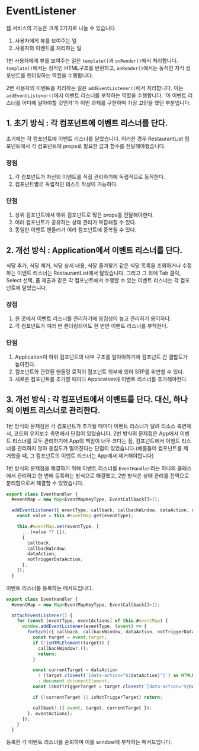 # EventListener

웹 서비스의 기능은 크게 2가지로 나눌 수 있습니다.

1. 사용자에게 뷰를 보여주는 일
2. 사용자의 이벤트를 처리하는 일

1번 사용자에게 뷰를 보여주는 일은 `template()`과 `onRender()`에서 처리합니다. `template()`에서는 정적인 HTML구조를 반환하고, `onRender()`에서는 동적인 자식 컴포넌트를 렌더링하는 역할을 수행합니다.

2번 사용자의 이벤트를 처리하는 일은 `addEventListener()`에서 처리합니다. 이는 `addEventListener()`에서 이벤트 리스너를 부착하는 역할을 수행합니다. '이 이벤트 리스너를 어디에 달아야할 것인가'가 이번 과제를 구현하며 가장 고민을 했던 부분입니다.

## 1. 초기 방식 : 각 컴포넌트에 이벤트 리스너를 단다.

초기에는 각 컴포넌트에 이벤트 리스너를 달았습니다. 이러한 경우 RestaurantList 컴포넌트에서 각 컴포넌트에 props로 필요한 값과 함수를 전달해야했습니다.

### 장점

1. 각 컴포넌트가 자신의 이벤트를 직접 관리하기에 독립적으로 동작한다.
2. 컴포넌트별로 독립적인 테스트 작성이 가능하다.

### 단점

1. 상위 컴포넌트에서 하위 컴포넌트로 많은 props를 전달해야한다.
2. 여러 컴포넌트가 공유하는 상태 관리가 복잡해질 수 있다.
3. 동일한 이벤트 핸들러가 여러 컴포넌트에 중복될 수 있다.

## 2. 개선 방식 : Application에서 이벤트 리스너를 단다.

식당 추가, 식당 제거, 식당 상세 내용, 식당 즐겨찾기 같은 식당 목록을 조회하거나 수정하는 이벤트 리스너는 RestaurantList에서 달았습니다. 그리고 그 외에 Tab 클릭, Select 선택, 폼 제출과 같은 각 컴포넌트에서 수행할 수 있는 이벤트 리스너는 각 컴포넌트에 달았습니다.

### 장점

1. 한 곳에서 이벤트 리스너를 관리하기에 응집성이 높고 관리하기 용이하다.
2. 각 컴포넌트가 여러 번 렌더링되어도 한 번만 이벤트 리스너를 부착한다.

### 단점

1. Application이 하위 컴포넌트의 내부 구조를 알아야하기에 컴포넌트 간 결합도가 높아진다.
2. 컴포넌트와 관련된 핸들링 로직이 컴포넌트 외부에 있어 SRP를 위반할 수 있다.
3. 새로운 컴포넌트를 추가할 때마다 Application에 이벤트 리스너를 추가해야한다.

## 3. 개선 방식 : 각 컴포넌트에서 이벤트를 단다. 대신, 하나의 이벤트 리스너로 관리한다.

1번 방식의 문제점은 각 컴포넌트가 추가될 때마다 이벤트 리스너가 달려 리소스 측면에서, 코드의 유지보수 측면에서 단점이 있었습니다. 2번 방식의 문제점은 App에서 이벤트 리스너를 모두 관리하기에 App의 책임이 너무 크다는 점, 컴포넌트에서 이벤트 리스너를 관리하지 않아 응집도가 떨어진다는 단점이 있었습니다.(예를들어 컴포넌트를 제거했을 때, 그 컴포넌트의 이벤트 리스너는 App에서 제거해야합니다)

1번 방식의 문제점을 해결하기 위해 이벤트 리스너를 `EventHandler`라는 하나의 클래스에서 관리하고 한 번에 등록하는 방식으로 해결했고, 2번 방식은 상태 관리를 전역으로 분리함으로써 해결할 수 있었습니다.

```ts
export class EventHandler {
  #eventMap = new Map<EventMapKeyType, EventCallback[]>();

  addEventListener({ eventType, callback, callbackWindow, dataAction, notTriggerDataAction }: AddEventListenerProps) {
    const value = this.#eventMap.get(eventType);

    this.#eventMap.set(eventType, [
      ...(value ?? []),
      {
        callback,
        callbackWindow,
        dataAction,
        notTriggerDataAction,
      },
    ]);
  }
```

이벤트 리스너를 등록하는 메서드입니다.

```ts
export class EventHandler {
  #eventMap = new Map<EventMapKeyType, EventCallback[]>();

  attachEventListener() {
    for (const [eventType, eventActions] of this.#eventMap) {
      window.addEventListener(eventType, (event) => {
        forEach(({ callback, callbackWindow, dataAction, notTriggerDataAction }) => {
          const target = event.target;
          if (!isHTMLElement(target)) {
            callbackWindow?.();
            return;
          }

          const currentTarget = dataAction
            ? (target.closest(`[data-action="${dataAction}"]`) as HTMLElement)
            : document.documentElement;
          const isNotTriggerTarget = target.closest(`[data-action="${notTriggerDataAction}"]`);

          if (!currentTarget || isNotTriggerTarget) return;

          callback?.({ event, target, currentTarget });
        }, eventActions);
      });
    }
  }
```

등록한 각 이벤트 리스너를 순회하며 이를 window에 부착하는 메서드입니다.
